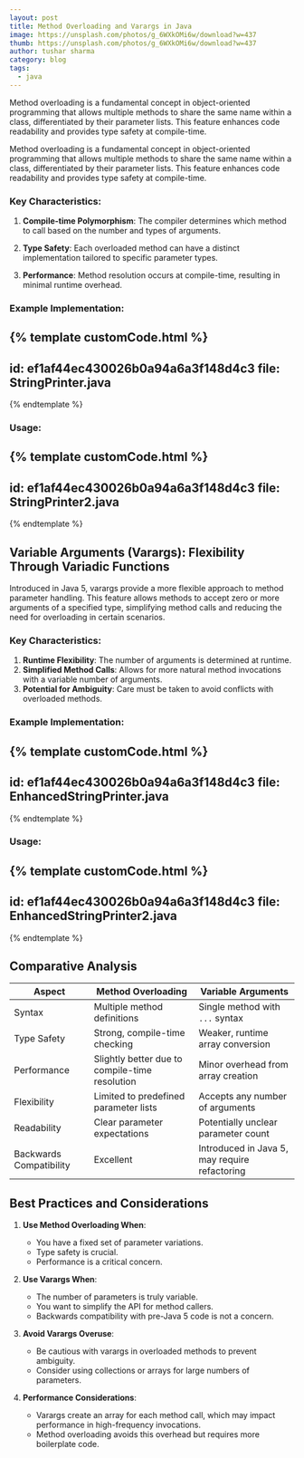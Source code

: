 ```yaml
---
layout: post
title: Method Overloading and Varargs in Java
image: https://unsplash.com/photos/g_6WXkOMi6w/download?w=437
thumb: https://unsplash.com/photos/g_6WXkOMi6w/download?w=437
author: tushar sharma
category: blog
tags:
  - java
---
```


Method overloading is a fundamental concept in object-oriented programming that allows multiple methods to share the same name within a class, differentiated by their parameter lists. This feature enhances code readability and provides type safety at compile-time.<!-- truncate_here -->

Method overloading is a fundamental concept in object-oriented programming that allows multiple methods to share the same name within a class, differentiated by their parameter lists. This feature enhances code readability and provides type safety at compile-time.

### Key Characteristics:

1. **Compile-time Polymorphism**: The compiler determines which method to call based on the number and types of arguments.

2. **Type Safety**: Each overloaded method can have a distinct implementation tailored to specific parameter types.

3. **Performance**: Method resolution occurs at compile-time, resulting in minimal runtime overhead.

### Example Implementation:

{% template  customCode.html %}
---
id: ef1af44ec430026b0a94a6a3f148d4c3
file: StringPrinter.java
---
{% endtemplate %}

### Usage:

{% template  customCode.html %}
---
id: ef1af44ec430026b0a94a6a3f148d4c3
file: StringPrinter2.java
---
{% endtemplate %}

## Variable Arguments (Varargs): Flexibility Through Variadic Functions

Introduced in Java 5, varargs provide a more flexible approach to method parameter handling. This feature allows methods to accept zero or more arguments of a specified type, simplifying method calls and reducing the need for overloading in certain scenarios.

### Key Characteristics:

1. **Runtime Flexibility**: The number of arguments is determined at runtime.
2. **Simplified Method Calls**: Allows for more natural method invocations with a variable number of arguments.
3. **Potential for Ambiguity**: Care must be taken to avoid conflicts with overloaded methods.

### Example Implementation:

{% template  customCode.html %}
---
id: ef1af44ec430026b0a94a6a3f148d4c3
file: EnhancedStringPrinter.java
---
{% endtemplate %}

### Usage:

{% template  customCode.html %}
---
id: ef1af44ec430026b0a94a6a3f148d4c3
file: EnhancedStringPrinter2.java
---
{% endtemplate %}

## Comparative Analysis

| Aspect | Method Overloading | Variable Arguments |
|--------|--------------------|--------------------|
| Syntax | Multiple method definitions | Single method with `...` syntax |
| Type Safety | Strong, compile-time checking | Weaker, runtime array conversion |
| Performance | Slightly better due to compile-time resolution | Minor overhead from array creation |
| Flexibility | Limited to predefined parameter lists | Accepts any number of arguments |
| Readability | Clear parameter expectations | Potentially unclear parameter count |
| Backwards Compatibility | Excellent | Introduced in Java 5, may require refactoring |

## Best Practices and Considerations

1. **Use Method Overloading When**:
   - You have a fixed set of parameter variations.
   - Type safety is crucial.
   - Performance is a critical concern.

2. **Use Varargs When**:
   - The number of parameters is truly variable.
   - You want to simplify the API for method callers.
   - Backwards compatibility with pre-Java 5 code is not a concern.

3. **Avoid Varargs Overuse**:
   - Be cautious with varargs in overloaded methods to prevent ambiguity.
   - Consider using collections or arrays for large numbers of parameters.

4. **Performance Considerations**:
   - Varargs create an array for each method call, which may impact performance in high-frequency invocations.
   - Method overloading avoids this overhead but requires more boilerplate code.
